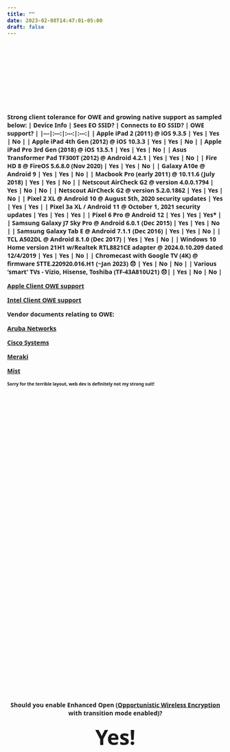 ```yaml
---
title: ""
date: 2023-02-08T14:47:01-05:00
draft: false
---
```


<style type="text/css">
      body {
        <!-- font-size: 48px;
        font-family: sans;
        font-weight: bold; -->
      }
      #container {
        /* horizontal centering */
        margin-left: auto;
        margin-right: auto;
        text-align: center;
        /* vertical centering */
        position: relative;
        top: 40%;
        transform: translateY(-50%);
      }
</style>

<br>
<div id='container'>
<p><strong>Should you enable Enhanced Open (<a href="https://en.wikipedia.org/wiki/Opportunistic_Wireless_Encryption#:~:text=Opportunistic%20Wireless%20Encryption%20(OWE)%20is,access%20point%20is%20%22individualized%22.">Opportunistic Wireless Encryption</a> with transition mode enabled)?</strong></p>
<p><strong><font size=48px>Yes!</font></strong></p>
</div>

Strong client tolerance for OWE and growing native support as sampled below:
| Device Info | Sees EO SSID? | Connects to EO SSID? | OWE support? |
|---|:---:|:---:|:---:|
| Apple iPad 2 (2011) @ iOS 9.3.5 | Yes | Yes | No |
| Apple iPad 4th Gen (2012) @ iOS 10.3.3 | Yes | Yes | No |
| Apple iPad Pro 3rd Gen (2018) @ iOS 13.5.1 | Yes | Yes | No |
| Asus Transformer Pad TF300T (2012) @ Android 4.2.1 | Yes | Yes | No |
| Fire HD 8 @ FireOS 5.6.8.0 (Nov 2020) | Yes | Yes | No |
| Galaxy A10e @ Android 9 | Yes | Yes | No |
| Macbook Pro (early 2011) @ 10.11.6 (July 2018) | Yes | Yes | No |
| Netscout AirCheck G2 @ version 4.0.0.1794 | Yes | No | No |
| Netscout AirCheck G2 @ version 5.2.0.1862 | Yes | Yes | No |
| Pixel 2 XL @ Android 10 @ August 5th, 2020 security updates | Yes | Yes | Yes |
| Pixel 3a XL / Android 11 @ October 1, 2021 security updates | Yes | Yes | Yes |
| Pixel 6 Pro @ Android 12  | Yes | Yes | Yes* |
| Samsung Galaxy J7 Sky Pro @ Android 6.0.1 (Dec 2015) | Yes | Yes | No |
| Samsung Galaxy Tab E @ Android 7.1.1 (Dec 2016) | Yes | Yes | No |
| TCL A502DL @ Android 8.1.0 (Dec 2017) | Yes | Yes | No |
| Windows 10 Home version 21H1 w/Realtek RTL8821CE adapter @ 2024.0.10.209 dated 12/4/2019 | Yes | Yes | No |
| Chromecast with Google TV (4K) @ firmware STTE.220920.016.H1 (~Jan 2023) 😞 | Yes | No | No |
| Various 'smart' TVs - Vizio, Hisense, Toshiba (TF-43A810U21) 😞| | Yes | No | No |



[Apple Client OWE support](https://support.apple.com/guide/deployment/how-apple-devices-join-wi-fi-networks-dep3b0448c58/web#:~:text=iOS%2016%2C%20iPadOS%2016.1%2C%20and%20macOS%2013%20add%20support%20for%20Opportunistic%20Wireless%20Encryption%20(OWE)%20for%20all%20iPhone%2011%20models%20or%20later%20and%20all%20Mac%20computers%20with%20Apple%20silicon)

[Intel Client OWE support](https://www.intel.com/content/www/us/en/support/articles/000057519/wireless.html)

<p>Vendor documents relating to OWE:</p>

[Aruba Networks](https://www.arubanetworks.com/techdocs/ArubaOS_87_Web_Help/Content/arubaos-solutions/802-1x/enha-open-secu.htm)

[Cisco Systems](https://www.cisco.com/c/en/us/support/docs/wireless/catalyst-9800-series-wireless-controllers/217737-configure-enhanced-open-ssid-with-transi.html)

[Meraki](https://documentation.meraki.com/MR/Access_Control)

[Mist](https://www.mist.com/documentation/june-3rd-2021-updates/)



<font size=1px>Sorry for the terrible layout, web dev is definitely not my strong suit!<br>
</font>

<!-- WLPC2023 envy... still! -->

<!-- But but my super important device doesn't support it!  I doubt you want to use an unauthenticated network anyway.... right?! -->
<!-- Standard wifi answer of It Depends! is still valid, but if your device can't do something an iPad from 2011 can do or Android 4.2.1, I'm not sure what to tell you.  -->
